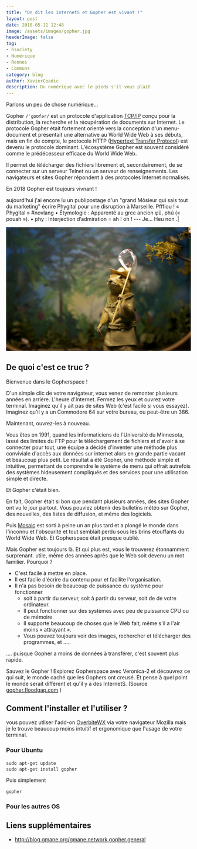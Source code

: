```yaml
---
title: "On dit les internetS et Gopher est vivant !"
layout: post
date: 2018-05-11 12:48
image: /assets/images/gopher.jpg
headerImage: false
tag:
- hsociety
- Numérique
- Rennes
- Communs
category: blog
author: XavierCoadic
description: Du numérique avec le pieds s'il vous plait
---
```


Parlons un peu de chose numérique...

Gopher `/ˈɡoʊfər/` est un protocole d'application [TCP/IP](https://fr.wikipedia.org/wiki/Suite_des_protocoles_Internet) conçu pour la distribution, la recherche et la récupération de documents sur Internet. Le protocole Gopher était fortement orienté vers la conception d'un menu-document et présentait une alternative au World Wide Web à ses débuts, mais en fin de compte, le protocole HTTP ([Hypertext Transfer Protocol](https://fr.wikipedia.org/wiki/Hypertext_Transfer_Protocol)) est devenu le protocole dominant. L'écosystème Gopher est souvent considéré comme le prédécesseur efficace du World Wide Web.

Il permet de télécharger des fichiers librement et, secondairement, de se connecter sur un serveur Telnet ou un serveur de renseignements. Les navigateurs et sites Gopher répondent à des protocoles Internet normalisés.

<span class="evidence">En 2018 Gopher est toujours vivnant !</span>

<div class="spoiler"><p>aujourd'hui j'ai encore lu un publipostage d'un "grand Môsieur qui sais tout du marketing" écrire Phygital pour une disruption à Marseille. Pfffiou ! « Phygital » #novlang • Étymologie : Apparenté au grec ancien φῦ, phú (« pouah »). • phy : Interjection d’admiration = ah ! oh ! --- Je... Heu non .|</p></div>

![](/assets/images/gopher.jpg)

## De quoi c'est ce truc ?

Bienvenue dans le Gopherspace !

D'un simple clic de votre navigateur, vous venez de remonter plusieurs années en arrière.
L'heure d'Internet. Fermez les yeux et ouvrez votre terminal. Imaginez qu'il y ait pas de sites Web (c'est facile si vous essayez). Imaginez qu'il y a un Commodore 64 sur votre bureau, ou peut-être un 386.

Maintenant, ouvrez-les à nouveau.

Vous êtes en 1991, quand les informaticiens de l'Université du Minnesota, lassé des limites du FTP pour le téléchargement de fichiers et d'avoir à se connecter pour tout, une équipe a décidé d'inventer une méthode plus conviviale d'accès aux données sur internet alors en grande partie vacant et beaucoup plus petit. Le résultat a été Gopher, une méthode simple et intuitive, permettant de comprendre le système de menu qui offrait autrefois des systèmes hideusement compliqués et des services pour une utilisation simple et directe. 

Et Gopher c'était bien.

En fait, Gopher était si bon que pendant plusieurs années, des sites Gopher ont vu le jour partout. Vous pouviez obtenir des bulletins météo sur Gopher, des nouvelles, des listes de diffusion, et même des logiciels.

Puis [Mosaic](https://fr.wikipedia.org/wiki/NCSA_Mosaic) est sorti à peine un an plus tard et a plongé le monde dans l'inconnu et l'obscurité et tout semblait perdu sous les brins étouffants du World Wide Web. Et Gopherspace était presque oublié.

Mais Gopher est toujours là. Et qui plus est, vous le trouverez étonnamment surprenant.
utile, même des années après que le Web soit devenu un mot familier. Pourquoi ?

* C'est facile à mettre en place.
* Il est facile d'écrire du contenu pour et facilite l'organisation.
* Il n'a pas besoin de beaucoup de puissance du système pour fonctionner
  * soit à partir du serveur, soit à partir du serveur, soit de de votre ordinateur. 
  * <span class="evidence">Il peut fonctionner sur des systèmes avec peu de puissance CPU ou de mémoire.</span>
  * Il supporte beaucoup de choses que le Web fait, même s'il a l'air moins « attrayant ».
  * Vous pouvez toujours voir des images, rechercher et télécharger des programmes, et .....

.... puisque Gopher a moins de données à transférer, c'est souvent plus rapide.

Sauvez le Gopher ! Explorez Gopherspace avec Veronica-2 et découvrez ce qui suit, le monde caché que les Gophers ont creusé. Et pense à quel point le monde serait différent et qu'il y a des InternetS. (Source [gopher.floodgap.com](https://gopher.floodgap.com/gopher/gw?gopher.floodgap.com/0/gopher/welcome) )

## Comment l'installer et l'utiliser ?

vous pouvez utliser l'add-on [OverbiteWX](https://addons.mozilla.org/en-US/firefox/addon/overbitewx) via votre navigateur Mozilla mais je le trouve beaucoup moins intuitif et ergonomique que l'usage de votre terminal.

### Pour Ubuntu 

```
sudo apt-get update
sudo apt-get install gopher
```

Puis simplement
```
gopher
```

### Pour les autres OS


## Liens supplémentaires

* <http://blog.gmane.org/gmane.network.gopher.general>



